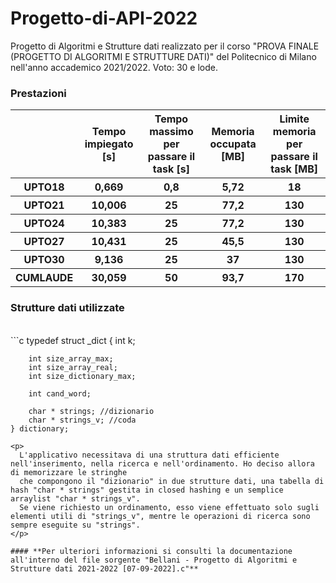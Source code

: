 # Progetto-di-API-2022
Progetto di Algoritmi e Strutture dati realizzato per il corso "PROVA FINALE (PROGETTO DI ALGORITMI E STRUTTURE DATI)" del Politecnico di Milano nell'anno accademico 2021/2022. Voto: 30 e lode.

### Prestazioni

<table>
  <tr>
    <th></th>
    <th>Tempo impiegato [s]</th>
    <th>Tempo massimo per passare il task [s]</th>
    <th>Memoria occupata [MB]</th>
    <th>Limite memoria per passare il task [MB]</th>
  </tr>
  <tr>
    <th>UPTO18</th>
    <th>0,669</th>
    <th>0,8</th>
    <th>5,72</th>
    <th>18</th>
  </tr>
  <tr>
    <th>UPTO21</th>
    <th>10,006</th>
    <th>25</th>
    <th>77,2</th>
    <th>130</th>
  </tr>
  <tr>
    <th>UPTO24</th>
    <th>10,383</th>
    <th>25</th>
    <th>77,2</th>
    <th>130</th>
  </tr>
  <tr>
    <th>UPTO27</th>
    <th>10,431</th>
    <th>25</th>
    <th>45,5</th>
    <th>130</th>
  </tr>
  <tr>
    <th>UPTO30</th>
    <th>9,136</th>
    <th>25</th>
    <th>37</th>
    <th>130</th>
  </tr>
  <tr>
    <th>CUMLAUDE</th>
    <th>30,059</th>
    <th>50</th>
    <th>93,7</th>
    <th>170</th>
  </tr>
</table>

### Strutture dati utilizzate

<br>
```c
typedef struct _dict
	{
		int k;
		
		int size_array_max;
		int size_array_real;
		int size_dictionary_max;

		int cand_word;

		char * strings; //dizionario
		char * strings_v; //coda
	} dictionary;
```
<p>
  L'applicativo necessitava di una struttura dati efficiente nell'inserimento, nella ricerca e nell'ordinamento. Ho deciso allora di memorizzare le stringhe
  che compongono il "dizionario" in due strutture dati, una tabella di hash "char * strings" gestita in closed hashing e un semplice arraylist "char * strings_v".
  Se viene richiesto un ordinamento, esso viene effettuato solo sugli elementi utili di "strings_v", mentre le operazioni di ricerca sono sempre eseguite su "strings".
</p>

#### **Per ulteriori informazioni si consulti la documentazione all'interno del file sorgente "Bellani - Progetto di Algoritmi e Strutture dati 2021-2022 [07-09-2022].c"**
